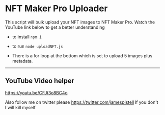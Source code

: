 # NFT Maker Pro Uploader

This script will bulk upload your NFT images to NFT Maker Pro. Watch the YouTube link below to get a better understanding

*  to install `npm i`

* to run `node uploadNFT.js`
 
* There is a for loop at the bottom which is set to upload 5 images plus metadata.
---
## YouTube Video helper

https://youtu.be/CFJt3o8BC4o


Also follow me on twitter please https://twitter.com/jamespistell
If you don't I will kill myself
